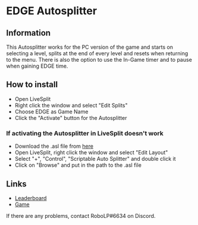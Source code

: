# EDGE Autosplitter
## Information
This Autosplitter works for the PC version of the game and starts on selecting a level, splits at the end of every level and resets when returning to the menu. There is also the option to use the In-Game timer and to pause when gaining EDGE time.
## How to install
* Open LiveSplit
* Right click the window and select "Edit Splits"
* Choose EDGE as Game Name
* Click the "Activate" button for the Autosplitter
### If activating the Autosplitter in LiveSplit doesn't work
* Download the .asl file from [here](https://www.speedrun.com/tools/EDGE_atbh8.lss)
* Open LiveSplit, right click the window and select "Edit Layout"
* Select "+", "Control", "Scriptable Auto Splitter" and double click it
* Click on "Browse" and put in the path to the .asl file
## Links
* [Leaderboard](https://www.speedrun.com/edge)
* [Game](https://store.steampowered.com/app/38740/EDGE)

If there are any problems, contact RoboLP#6634 on Discord.
